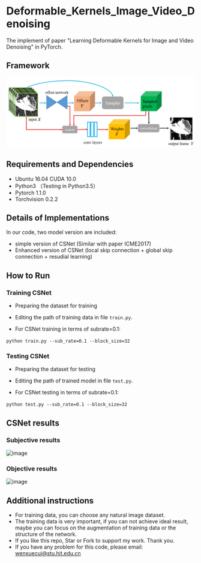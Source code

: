 # Deformable_Kernels_Image_Video_Denoising
The implement of paper "Learning Deformable Kernels for Image and Video Denoising" in PyTorch.

## Framework

![image](https://github.com/WenxueCui/Deformable_Kernels_Image_Video_Denoising/raw/master/images/framework.png)

## Requirements and Dependencies

* Ubuntu 16.04 CUDA 10.0
* Python3 （Testing in Python3.5）
* Pytorch 1.1.0   
* Torchvision 0.2.2

## Details of Implementations

In our code, two model version are included:

* simple version of CSNet (Similar with paper ICME2017)
* Enhanced version of CSNet (local skip connection + global skip connection + resudial learning)

## How to Run

### Training CSNet
* Preparing the dataset for training

* Editing the path of training data in file `train.py`.

* For CSNet training in terms of subrate=0.1:

```python train.py --sub_rate=0.1 --block_size=32```

### Testing CSNet
* Preparing the dataset for testing

* Editing the path of trained model in file `test.py`.

* For CSNet testing in terms of subrate=0.1:

```python test.py --sub_rate=0.1 --block_size=32```

## CSNet results
### Subjective results

![image](https://github.com/WenxueCui/Deformable_Kernels_Image_Video_Denoising/raw/master/images/results2.png)

### Objective results
![image](https://github.com/WenxueCui/Deformable_Kernels_Image_Video_Denoising/raw/master/images/results1.png)

## Additional instructions

* For training data, you can choose any natural image dataset.
* The training data is very important, if you can not achieve ideal result, maybe you can focus on the augmentation of training data or the structure of the network.
* If you like this repo, Star or Fork to support my work. Thank you.
* If you have any problem for this code, please email: wenxuecui@stu.hit.edu.cn

